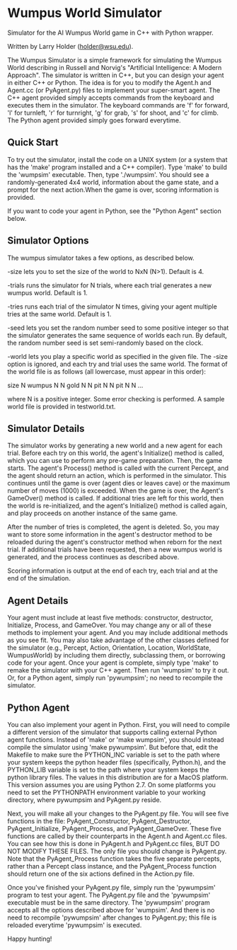 # Wumpus World Simulator

Simulator for the AI Wumpus World game in C++ with Python wrapper.

Written by Larry Holder (holder@wsu.edu).

The Wumpus Simulator is a simple framework for simulating the Wumpus World
describing in Russell and Norvig's "Artificial Intelligence: A Modern
Approach". The simulator is written in C++, but you can design your agent in
either C++ or Python. The idea is for you to modify the Agent.h and Agent.cc
(or PyAgent.py) files to implement your super-smart agent. The C++ agent
provided simply accepts commands from the keyboard and executes them in the
simulator.  The keyboard commands are 'f' for forward, 'l' for turnleft, 'r'
for turnright, 'g' for grab, 's' for shoot, and 'c' for climb. The Python agent
provided simply goes forward everytime.

Quick Start
-----------

To try out the simulator, install the code on a UNIX system (or a system that
has the 'make' program installed and a C++ compiler). Type 'make' to build the
'wumpsim' executable. Then, type './wumpsim'. You should see a
randomly-generated 4x4 world, information about the game state, and a prompt
for the next action.When the game is over, scoring information is provided.

If you want to code your agent in Python, see the "Python Agent" section below.

Simulator Options
-----------------

The wumpus simulator takes a few options, as described below.

-size <N> lets you to set the size of the world to NxN (N>1). Default is 4.

-trials <N> runs the simulator for N trials, where each trial generates a new
wumpus world. Default is 1.

-tries <N> runs each trial of the simulator N times, giving your agent multiple
tries at the same world. Default is 1.

-seed <N> lets you set the random number seed to some positive integer so that
the simulator generates the same sequence of worlds each run. By default, the
random number seed is set semi-randomly based on the clock.

-world <file> lets you play a specific world as specified in the given file.
The -size option is ignored, and each try and trial uses the same world. The
format of the world file is as follows (all lowercase, must appear in this
order):

size N
wumpus N N
gold N N
pit N N
pit N N
...

where N is a positive integer. Some error checking is performed. A sample
world file is provided in testworld.txt.

Simulator Details
-----------------

The simulator works by generating a new world and a new agent for each trial.
Before each try on this world, the agent's Initialize() method is called, which
you can use to perform any pre-game preparation. Then, the game starts.  The
agent's Process() method is called with the current Percept, and the agent
should return an action, which is performed in the simulator. This continues
until the game is over (agent dies or leaves cave) or the maximum number of
moves (1000) is exceeded. When the game is over, the Agent's GameOver() method
is called. If additional tries are left for this world, then the world is
re-initialized, and the agent's Initialize() method is called again, and play
proceeds on another instance of the same game.

After the number of tries is completed, the agent is deleted. So, you may want
to store some information in the agent's destructor method to be reloaded
during the agent's constructor method when reborn for the next trial. If
additional trials have been requested, then a new wumpus world is generated,
and the process continues as described above.

Scoring information is output at the end of each try, each trial and at the end
of the simulation.

Agent Details
-------------

Your agent must include at least five methods: constructor, destructor,
Initialize, Process, and GameOver. You may change any or all of these methods
to implement your agent. And you may include additional methods as you see fit.
You may also take advantage of the other classes defined for the simulator
(e.g., Percept, Action, Orientation, Location, WorldState, WumpusWorld) by
including them directly, subclassing them, or borrowing code for your agent.
Once your agent is complete, simply type 'make' to remake the simulator with
your C++ agent. Then run 'wumpsim' to try it out. Or, for a Python agent,
simply run 'pywumpsim'; no need to recompile the simulator.

Python Agent
------------

You can also implement your agent in Python. First, you will need to compile a
different version of the simulator that supports calling external Python agent
functions. Instead of 'make' or 'make wumpsim', you should instead compile the
simulator using 'make pywumpsim'. But before that, edit the Makefile to make
sure the PYTHON_INC variable is set to the path where your system keeps the
python header files (specifically, Python.h), and the PYTHON_LIB variable is
set to the path where your system keeps the python library files. The values in
this distribution are for a MacOS platform. This version assumes you are using
Python 2.7. On some platforms you need to set the PYTHONPATH environment
variable to your working directory, where pywumpsim and PyAgent.py reside.

Next, you will make all your changes to the PyAgent.py file. You will see five
functions in the file: PyAgent_Constructor, PyAgent_Destructor,
PyAgent_Initialize, PyAgent_Process, and PyAgent_GameOver. These five functions
are called by their counterparts in the Agent.h and Agent.cc files.  You can
see how this is done in PyAgent.h and PyAgent.cc files, BUT DO NOT MODIFY THESE
FILES. The only file you should change is PyAgent.py. Note that the
PyAgent_Process function takes the five separate percepts, rather than a
Percept class instance, and the PyAgent_Process function should return one of
the six actions defined in the Action.py file.

Once you've finished your PyAgent.py file, simply run the 'pywumpsim' program
to test your agent. The PyAgent.py file and the 'pywumpsim' executable must be
in the same directory. The 'pywumpsim' program accepts all the options
described above for 'wumpsim'. And there is no need to recompile 'pywumpsim'
after changes to PyAgent.py; this file is reloaded everytime 'pywumpsim' is
executed.

Happy hunting!
